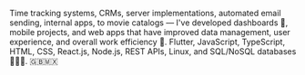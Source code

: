 Time tracking systems, CRMs, server implementations, automated email sending, internal apps, to movie catalogs — I've developed dashboards 🧮, mobile projects, and web apps that have improved data management, user experience, and overall work efficiency 📱.
Flutter, JavaScript, TypeScript, HTML, CSS, React.js, Node.js, REST APIs, Linux, and SQL/NoSQL databases 👨🏻‍💻. 🇬🇧🇲🇽




<!--
**Matamorrozz/Matamorrozz** is a ✨ _special_ ✨ repository because its `README.md` (this file) appears on your GitHub profile.

Here are some ideas to get you started:

- 🔭 I’m currently working on ...
- 🌱 I’m currently learning ...
- 👯 I’m looking to collaborate on ...
- 🤔 I’m looking for help with ...
- 💬 Ask me about ...
- 📫 How to reach me: ...
- 😄 Pronouns: ...
- ⚡ Fun fact: ...
-->
